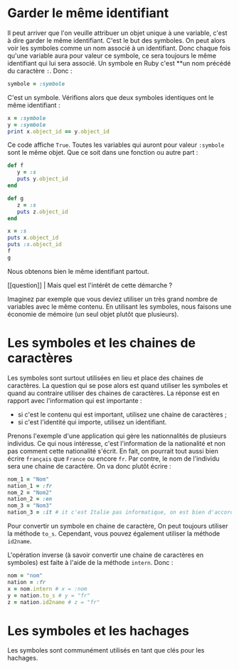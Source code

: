 # Garder le même identifiant

Il peut arriver que l'on veuille attribuer un objet unique à une variable, c'est à dire garder le même identifiant. C'est le but des symboles. On peut alors voir les symboles comme un nom associé à un identifiant. Donc chaque fois qu'une variable aura pour valeur ce symbole, ce sera toujours le même identifiant qui lui sera associé. Un symbole en Ruby c'est **un nom précédé du caractère `:`. Donc :

```ruby
symbole = :symbole
```

C'est un symbole. Vérifions alors que deux symboles identiques ont le même identifiant :

```ruby
x = :symbole
y = :symbole
print x.object_id == y.object_id
```

Ce code affiche `True`. Toutes les variables qui auront pour valeur `:symbole` sont le même objet. Que ce soit dans une fonction ou autre part :

```ruby
def f
   y = :s
   puts y.object_id
end

def g
   z = :s
   puts z.object_id
end

x = :s
puts x.object_id
puts :s.object_id
f
g
```

Nous obtenons bien le même identifiant partout.

[[question]]
| Mais quel est l'intérêt de cette démarche ? 

Imaginez par exemple que vous deviez utiliser un très grand nombre de variables avec le même contenu. En utilisant les symboles, nous faisons une économie de mémoire (un seul objet plutôt que plusieurs). 

# Les symboles et les chaines de caractères

Les symboles sont surtout utilisées en lieu et place des chaines de caractères. La question qui se pose alors est quand utiliser les symboles et quand au contraire utiliser des chaines de caractères. La réponse est en rapport avec l'information qui est importante :

- si c'est le contenu qui est important, utilisez une chaine de caractères ;
- si c'est l'identité qui importe, utilisez un identifiant.

Prenons l'exemple d'une application qui gère les nationnalités de plusieurs individus. Ce qui nous intéresse, c'est l'information de la nationalité et non pas comment cette nationalité s'écrit. En fait, on pourrait tout aussi bien écrire `français` que `France` ou encore `fr`. Par contre, le nom de l'individu sera une chaine de caractère. On va donc plutôt écrire :

```ruby
nom_1 = "Nom"
nation_1 = :fr
nom_2 = "Nom2"
nation_2 = :en
nom_3 = "Nom3"
nation_3 = :it # it c'est Italie pas informatique, on est bien d'accord
```

Pour convertir un symbole en chaine de caractère, On peut toujours utiliser la méthode `to_s`. Cependant, vous pouvez également utiliser la méthode `id2name`. 

L'opération inverse (à savoir convertir une chaine de caractères en symboles) est faite à l'aide de la méthode `intern`. Donc :

```ruby
nom = "nom"
nation = :fr
x = nom.intern # x = :nom
y = nation.to_s # y = "fr"
z = nation.id2name # z = "fr"
```

# Les symboles et les hachages

Les symboles sont communément utilisés en tant que clés pour les hachages. 
